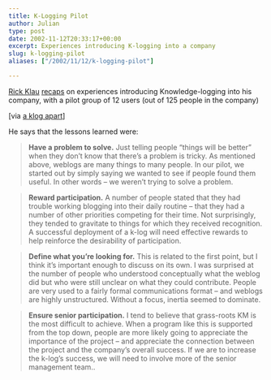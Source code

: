 ```yaml
---
title: K-Logging Pilot
author: Julian
type: post
date: 2002-11-12T20:33:17+00:00
excerpt: Experiences introducing K-logging into a company
slug: k-logging-pilot 
aliases: ["/2002/11/12/k-logging-pilot"]

---
```

[Rick Klau][1] [recaps][2] on experiences introducing Knowledge-logging into his company, with a pilot group of 12 users (out of 125 people in the company)
  
[via [a klog apart][3]]
  
<!--more-->


  
He says that the lessons learned were:

> **Have a problem to solve.** Just telling people &#8220;things will be better&#8221; when they don&#8217;t know that there&#8217;s a problem is tricky. As mentioned above, weblogs are many things to many people. In our pilot, we started out by simply saying we wanted to see if people found them useful. In other words &#8211; we weren&#8217;t trying to solve a problem.
  
> **Reward participation.** A number of people stated that they had trouble working blogging into their daily routine &#8211; that they had a number of other priorities competing for their time. Not surprisingly, they tended to gravitate to things for which they received recognition. A successful deployment of a k-log will need effective rewards to help reinforce the desirability of participation.
  
> **Define what you&#8217;re looking for.** This is related to the first point, but I think it&#8217;s important enough to discuss on its own. I was surprised at the number of people who understood conceptually what the weblog did but who were still unclear on what they could contribute. People are very used to a fairly formal communications format &#8211; and weblogs are highly unstructured. Without a focus, inertia seemed to dominate.
  
> **Ensure senior participation.** I tend to believe that grass-roots KM is the most difficult to achieve. When a program like this is supported from the top down, people are more likely going to appreciate the importance of the project &#8211; and appreciate the connection between the project and the company&#8217;s overall success. If we are to increase the k-log&#8217;s success, we will need to involve more of the senior management team..

 [1]: https://www.rklau.com/tins/
 [2]: https://www.rklau.com/tins/stories/2002/11/11/klogPilotRecap.html "K-Log Pilot Recap"
 [3]: https://dijest.com/aka/